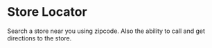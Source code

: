 # Store Locator
Search a store near you using zipcode. Also the ability to call and get directions to the store.
